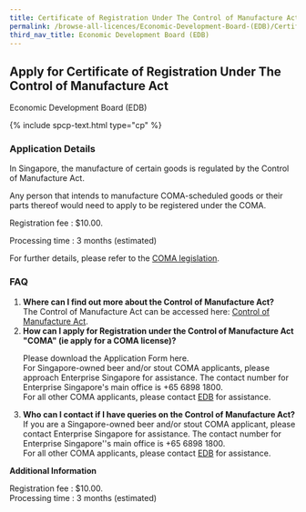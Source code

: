 ```yaml
---
title: Certificate of Registration Under The Control of Manufacture Act
permalink: /browse-all-licences/Economic-Development-Board-(EDB)/Certificate-of-Registration-Under-The-Control-of-Manufacture-Act
third_nav_title: Economic Development Board (EDB)
---
```


## Apply for Certificate of Registration Under The Control of Manufacture Act

Economic Development Board (EDB)

{% include spcp-text.html type="cp" %}

<H3>Application Details</H3>

<p>In Singapore, the manufacture of certain goods is regulated by the Control of Manufacture Act.</p>
<p>Any person that intends to manufacture COMA-scheduled goods or their parts thereof would need to apply to be registered under the COMA.</p>
<p>Registration fee : $10.00.</p>
<p>Processing time : 3 months (estimated) </p>

<p>For further details, please refer to the <a href="https://sso.agc.gov.sg/Act/CMA1959" target="_blank" rel="noopener">COMA legislation</a>.</p>
<h3>FAQ</h3>
<ol>
<li><strong>Where can I find out more about the Control of Manufacture Act?</strong><br />The Control of Manufacture Act can be accessed here: <a href="https://sso.agc.gov.sg/Act/CMA1959" target="_blank" rel="noopener">Control of Manufacture Act</a>.</li>
<li><strong>How can I apply for Registration under the Control of Manufacture Act "COMA" (ie apply for a COMA license)?<br /></strong>

Please download the Application Form here.<br>
For Singapore-owned beer and/or stout COMA applicants, please approach Enterprise Singapore for assistance. The contact number for Enterprise Singapore's main office is +65 6898 1800.<br>
For all other COMA applicants, please contact <a title="" href="https://www.edb.gov.sg/en/contact/contact-us.html" target="_blank" rel="noopener">EDB</a> for assistance.</li>
<li><strong>Who can I contact if I have queries on the Control of Manufacture Act?<br /></strong>If you are a Singapore-owned beer and/or stout COMA applicant, please contact Enterprise Singapore for assistance. The contact number for Enterprise Singapore''s main office is +65 6898 1800.<br />For all other COMA applicants, please contact <a title="" href="https://www.edb.gov.sg/en/contact/contact-us.html" target="_blank" rel="noopener">EDB</a> for assistance.</li>
</ol>

<strong>Additional Information</strong>

<p>Registration fee : $10.00.<br />Processing time : 3 months (estimated)</p>

